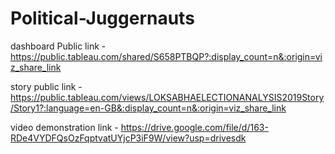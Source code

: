 # Political-Juggernauts

dashboard Public link - https://public.tableau.com/shared/S658PTBQP?:display_count=n&:origin=viz_share_link

story public link - https://public.tableau.com/views/LOKSABHAELECTIONANALYSIS2019Story/Story1?:language=en-GB&:display_count=n&:origin=viz_share_link

video demonstration link - https://drive.google.com/file/d/163-RDe4VYDFQsOzFqptvatUYjcP3iF9W/view?usp=drivesdk
